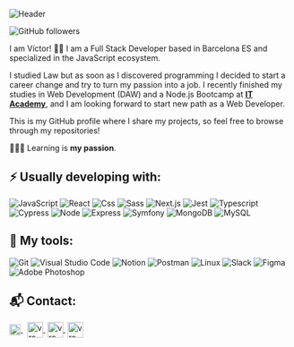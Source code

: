 
![Header](https://i.ibb.co/W63dcGt/hello.png)

<!-- ![GitHub visitors](https://visitor-badge.glitch.me/badge?page_id=vrom-dev) -->
![GitHub followers](https://img.shields.io/github/followers/vrom-dev?label=Follow&style=social)

I am Víctor! 🙋‍♂️ I am a Full Stack Developer based in Barcelona ES and specialized in the JavaScript ecosystem. 

I studied Law but as soon as I discovered programming I decided to start a career change and try to turn my passion into a job. I recently finished my studies in Web Development (DAW) and a Node.js Bootcamp at [**IT Academy**](https://www.barcelonactiva.cat/es/itacademy), and I am looking forward to start new path as a Web Developer. 

This is my GitHub profile where I share my projects, so feel free to browse through my repositories!

👨🏽‍🎓 Learning is **my passion**.

## ⚡ Usually developing with:
![JavaScript](https://img.shields.io/badge/-JavaScript-7438ff?style=flat&logo=javascript)
![React](https://img.shields.io/badge/-React-7438ff?style=flat&logo=react)
![Css](https://img.shields.io/badge/-Css-7438ff?style=flat&logo=css3)
![Sass](https://img.shields.io/badge/-Sass-7438ff?style=flat&logo=sass)
![Next.js](https://img.shields.io/badge/-Next.js-7438ff?style=flat&logo=next.js)
![Jest](https://img.shields.io/badge/-Jest-7438ff?style=flat&logo=Jest)
![Typescript](https://img.shields.io/badge/-TypeScript-7438ff?style=flat&logo=typescript&logoColor=00d8fd)
\
![Cypress](https://img.shields.io/badge/-Cypress-7438ff?style=flat&logo=Cypress)
![Node](https://img.shields.io/badge/-Node.js-7438ff?style=flat&logo=node.js)
![Express](https://img.shields.io/badge/-Express.js-7438ff?style=flat&logo=express)
![Symfony](https://img.shields.io/badge/-Symfony-7438ff?style=flat&logo=symfony)
![MongoDB](https://img.shields.io/badge/-MongoDB-7438ff?style=flat&logo=mongodb)
![MySQL](https://img.shields.io/badge/-MySQL-7438ff?style=flat&logo=mysql&logoColor=white)

## 🔧 My tools:
![Git](https://img.shields.io/badge/-Git-7438ff?style=flat&logo=git)
![Visual Studio Code](https://img.shields.io/badge/-Visual_Studio_Code-7438ff?style=flat&logo=visualstudiocode)
![Notion](https://img.shields.io/badge/-Notion-7438ff?style=flat&logo=notion)
![Postman](https://img.shields.io/badge/-Postman-7438ff?style=flat&logo=postman)
![Linux](https://img.shields.io/badge/-Linux-7438ff?style=flat&logo=ubuntu)
![Slack](https://img.shields.io/badge/-Slack-7438ff?style=flat&logo=slack)
![Figma](https://img.shields.io/badge/-Figma-7438ff?style=flat&logo=figma)
![Adobe Photoshop](https://img.shields.io/badge/Adobe_Photoshop-7438ff?style=flat&logo=Adobe-Photoshop)


<!-- ## 🌱 Experience:
I made an internship in [Vértice]

## 🤩 Currently working on:
text -->

## 📬 Contact:
<p>
  <a href="https://vrom.dev" target="blank" style='margin-right:.5rem'>
    <img align="center" src="https://i.ibb.co/MMvCKgg/vrom-dev.png" alt="vromerocomino@gmail.com" height="20px" />
  </a>
  <a href="mailto:vromerocomino@gmail.com" target="blank" style='margin-right:4px'>
    <img align="center" src="https://i.ibb.co/gj5bDpR/gmail.png" alt="vromerocomino@gmail.com" width="28px" />
  </a>
  <a href="https://twitter.com/vromdev" target="blank" style='margin-right:4px'>
    <img align="center" src="https://i.ibb.co/HT8cK3m/twitter-app.png" alt="vromdev" height="28px" width="28px" />
  </a>
  <a href="https://www.linkedin.com/in/vromdev" target="blank" style='margin-right:4px'>
    <img align="center" src="https://i.ibb.co/cC0kcxK/linkedin-app.png" alt="vromdev" height="28px" width="28px" />
  </a>
</p>